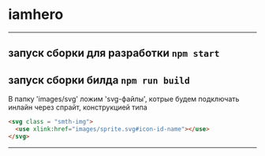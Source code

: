 # iamhero
---
запуск сборки для разработки
`npm start`
---
запуск сборки билда 
`npm run build`
---
В папку 'images/svg' ложим 'svg-файлы', котрые будем подключать инлайн через спрайт, конструкцией типа
```html
<svg class = "smth-img">
  <use xlink:href="images/sprite.svg#icon-id-name"></use>
</svg>
```
---

